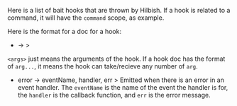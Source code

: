 Here is a list of bait hooks that are thrown by Hilbish. If a hook is related
to a command, it will have the `command` scope, as example.

Here is the format for a doc for a hook:
+ <hook name> -> <args> > <description>

`<args>` just means the arguments of the hook. If a hook doc has the format
of `arg...`, it means the hook can take/recieve any number of `arg`.

+ error -> eventName, handler, err > Emitted when there is an error in
an event handler. The `eventName` is the name of the event the handler
is for, the `handler` is the callback function, and `err` is the error
message.
